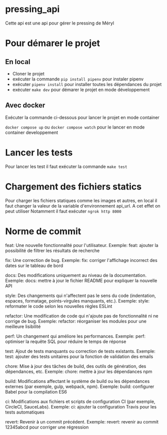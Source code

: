 # pressing_api
Cette api est une api pour gérer le pressing de Méryl

# Pour démarer le projet

## En local

- Cloner le projet
- exécuter la commande `pip install pipenv` pour instaler pipenv
- exécuter `pipenv install` pour installer toutes les dépendances du projet
- exécuter `make dev` pour démarer le projet en mode développement

## Avec docker
Exécuter la commande ci-dessous pour lancer le projet en mode container

`docker compose up` 
ou
 `docker compose watch` 
 pour le lancer en mode container developpement

# Lancer les tests
Pour lancer les test il faut exécuter la commande `make test`

# Chargement des fichiers statics
Pour charger les fichiers statiques comme les images et autres, 
en local il faut changer la valeur de la variable d'environnement api_url.
A cet effet on peut utiliser [](ngrok)
Notamment il faut exécuter `ngrok http 8000` 

# Norme de commit 
feat: Une nouvelle fonctionnalité pour l'utilisateur.
Exemple: feat: ajouter la possibilité de filtrer les résultats de recherche

fix: Une correction de bug.
Exemple: fix: corriger l'affichage incorrect des dates sur le tableau de bord

docs: Des modifications uniquement au niveau de la documentation.
Exemple: docs: mettre à jour le fichier README pour expliquer la nouvelle API

style: Des changements qui n'affectent pas le sens du code (indentation, espaces, formatage, points-virgules manquants, etc.).
Exemple: style: reformater le code selon les nouvelles règles ESLint

refactor: Une modification de code qui n'ajoute pas de fonctionnalité ni ne corrige de bug.
Exemple: refactor: réorganiser les modules pour une meilleure lisibilité

perf: Un changement qui améliore les performances.
Exemple: perf: optimiser la requête SQL pour réduire le temps de réponse

test: Ajout de tests manquants ou correction de tests existants.
Exemple: test: ajouter des tests unitaires pour la fonction de validation des emails

chore: Mise à jour des tâches de build, des outils de génération, des dépendances, etc.
Exemple: chore: mettre à jour les dépendances npm

build: Modifications affectant le système de build ou les dépendances externes (par exemple, gulp, webpack, npm).
Exemple: build: configurer Babel pour la compilation ES6

ci: Modifications aux fichiers et scripts de configuration CI (par exemple, CircleCI, SauceLabs).
Exemple: ci: ajouter la configuration Travis pour les tests automatiques

revert: Revenir à un commit précédent.
Exemple: revert: revenir au commit 12345abcd pour corriger une régression